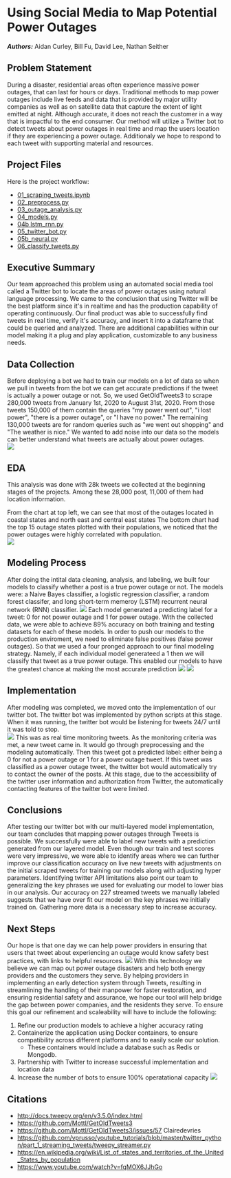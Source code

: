 # Using Social Media to Map Potential Power Outages
***Authors:*** Aidan Curley, Bill Fu, David Lee, Nathan Seither  

## Problem Statement  
During a disaster, residential areas often experience massive power outages, that can last for hours or days. Traditional methods to map power outages include live feeds and data that is provided by major utility companies as well as on satellite data that capture the extent of light emitted at night. Although accurate, it does not reach the customer in a way that is impactful to the end consumer. Our method will utilize a Twitter bot to detect tweets about power outages in real time and map the users location if they are experiencing a power outage. Additionaly we hope to respond to each tweet with supporting material and resources.
  

## Project Files
Here is the project workflow:  
- [01_scraping_tweets.ipynb](./new_code/01_scraping_tweets_5.ipynb)     
- [02_preprocess.py](./new_code/02_preprocess.py)      
- [03_outage_analysis.py](./new_code/03_outage_analysis.py)  
- [04_models.py](./new_code/04_models.py)  
- [04b lstm_rnn.py](./new_code/04b_lstm_rnn.ipynb)  
- [05_twitter_bot.py](./new_code/05_twitter_bot.py)     
- [05b_neural.py](./new_code/05b_neural.py)  
- [06_classify_tweets.py](./new_code/06_classify_tweets.py)  

## Executive Summary  

Our team approached this problem using an automated social media tool called a Twitter bot to locate the areas of power outages using natural language processing. We came to the conclusion that using Twitter will be the best platform since it's in realtime and has the production capability of operating continuously. Our final product was able to successfully find tweets in real time, verify it's accuracy, and insert it into a dataframe that could be queried and analyzed. There are additional capabilities within our model making it a plug and play application, customizable to any business needs.
 
## Data Collection  

Before deploying a bot we had to train our models on a lot of data so when we pull in tweets from the bot we can get accurate predictions if the tweet is actually a power outage or not. So, we used GetOldTweets3 to scrape 280,000 tweets from January 1st, 2020 to August 31st, 2020. From those tweets 150,000 of them contain the queries "my power went out", "i lost power", "there is a power outage", or "I have no power." The remaining 130,000 tweets are for random queries such as "we went out shopping" and "The weather is nice." We wanted to add noise into our data so the models can better understand what tweets are actually about power outages.   
![](assets/tweets_gathered.png)
  
## EDA  
This analysis was done with 28k tweets we collected at the beginning stages of the projects. Among these 28,000 post, 11,000 of them had location information.  
  
From the chart at top left, we can see that most of  the outages located in coastal states and north east and central east states
The bottom chart had the top 15 outage states plotted with their populations, we noticed that the power outages were highly correlated with population.  
![](assets/initial_analysis.png)  

## Modeling Process  
After doing the intital data cleaning, analysis, and labeling, we built four models to classify whether a post is a true power outage or not. The models were: a Naive Bayes classifier, a logistic regression classifier, a random forest classifer, and long short-term memeroy (LSTM) recurrent neural network (RNN) classifier. 
![](assets/model_strategy.png)
Each model generated a predicting label for a tweet: 0 for not power outage and 1 for power outage. With the collected data, we were able to achieve 89% accuracy on both training and testing datasets for each of these models.
In order to push our models to the production enviroment, we need to eliminate false positives (false power outages). So that we used a four pronged approach to our final modeling strategy. Namely, if each individual model generateed a 1 then we will classify that tweet as a true power outage. This enabled our models to have the greatest chance at making the most accurate prediction
![](assets/model_analysis.png)
![](assets/model_metrics.png)
## Implementation
After modeling was completed, we moved onto the implementation of our twitter bot. The twitter bot was implemented by python scripts at this stage. When it was running, the twitter bot would be listening for tweets 24/7 until it was told to stop.   
![](assets/implementation_sneak_peak.png)
This was as real time monitoring tweets. As the monitoring criteria was met, a new tweet came in. It would go through preprocessing and the modeling automatically. Then this tweet got a predicted label: either being a 0 for not a power outage or 1 for a power outage tweet. If this tweet was classified as a power outage tweet, the twitter bot would automatically try to contact the owner of the posts. At this stage, due to the accessibility of the twitter user information and authorization from Twitter, the automatically contacting features of the twitter bot were limited.
## Conclusions
After testing our twitter bot with our multi-layered model implementation, our team concludes that mapping power outages through Tweets is possible. We successfully were able to label new tweets with a prediction generated from our layered model. Even though our train and test scores were very impressive, we were able to identify areas where we can further improve our classification accuracy on live new tweets with adjustments on the initial scraped tweets for training our models along with adjusting hyper parameters.
Identifying twitter API limitations also point our team to generalizing the key phrases we used for evaluating our model to lower bias in our analysis. Our accuracy on 227 streamed tweets we manually labeled suggests that we have over fit our model on the key phrases we initially trained on. Gathering more data is a necessary step to increase accuracy.
## Next Steps 
Our hope is that one day we can help power providers in ensuring that users that tweet about experiencing an outage would know safety best practices, with links to helpful resources.
![](assets/Response_tweet.png)
With this technology we believe we can map out power outage disasters and help both energy providers and the customers they serve.
By helping providers in implementing an early detection system through Tweets, resulting in streamlining the handling of their manpower for faster restoration, and ensuring residential safety and assurance, we hope our tool will help bridge the gap between power companies, and the residents they serve.
To ensure this goal our refinement and scaleability will have to include the following:
1. Refine our production models to achieve a higher accuracy rating
2. Containerize the application using Docker containers, to ensure compatibility across different platforms and to easily scale our solution. 
    - These containers would include a database such as Redis or Mongodb.
3. Partnership with Twitter to increase successful implementation and location data
4. Increase the number of bots to ensure 100% operatational capacity
![](assets/vision.png)
## Citations  
 - http://docs.tweepy.org/en/v3.5.0/index.html  
 - https://github.com/Mottl/GetOldTweets3  
 - https://github.com/Mottl/GetOldTweets3/issues/57 Clairedevries 
 - https://github.com/vprusso/youtube_tutorials/blob/master/twitter_python/part_1_streaming_tweets/tweepy_streamer.py
 - https://en.wikipedia.org/wiki/List_of_states_and_territories_of_the_United_States_by_population  
 - https://www.youtube.com/watch?v=fqMOX6JJhGo  